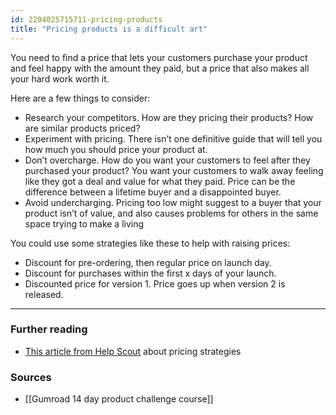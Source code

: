 ```yaml
---
id: 2204025715711-pricing-products
title: "Pricing products is a difficult art"
---
```


 You need to find a price that lets your customers purchase your product and feel happy with the amount they paid, but a price that also makes all your hard work worth it.

Here are a few things to consider:

- Research your competitors. How are they pricing their products? How are similar products priced?
- Experiment with pricing. There isn’t one definitive guide that will tell you how much you should price your product at.
- Don’t overcharge. How do you want your customers to feel after they purchased your product? You want your customers to walk away feeling like they got a deal and value for what they paid. Price can be the difference between a lifetime buyer and a disappointed buyer.
- Avoid undercharging. Pricing too low might suggest to a buyer that your product isn’t of value, and also causes problems for others in the same space trying to make a living

You could use some strategies like these to help with raising prices:

- Discount for pre-ordering, then regular price on launch day.
- Discount for purchases within the first x days of your launch.
- Discounted price for version 1. Price goes up when version 2 is released.

---

### Further reading

- [This article from Help Scout](https://www.helpscout.com/blog/pricing-strategies/)  about pricing strategies

### Sources

- [[Gumroad 14 day product challenge course]]
